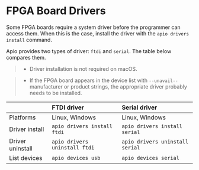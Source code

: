 # FPGA Board Drivers

Some FPGA boards require a system driver before the programmer can access them. When this is the case, install the driver with the `apio drivers install` command.

Apio provides two types of driver: `ftdi` and `serial`. The table below compares them.

> - Driver installation is not required on macOS.

> - If the FPGA board appears in the device list with `--unavail--` manufacturer or product strings, the appropriate driver probably needs to be installed.

|                  | FTDI driver                   | Serial driver                   |
| ---------------- | :---------------------------- | :------------------------------ |
| Platforms        | Linux, Windows                | Linux, Windows                  |
| Driver install   | `apio drivers install ftdi`   | `apio drivers install serial`   |
| Driver uninstall | `apio drivers uninstall ftdi` | `apio drivers uninstall serial` |
| List devices     | `apio devices usb`            | `apio devices serial`           |
